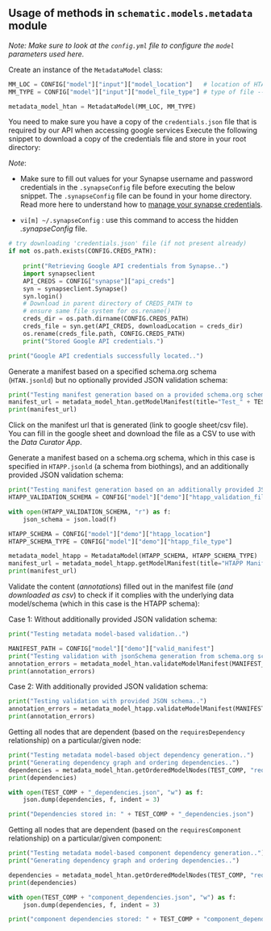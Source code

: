 ## Usage of methods in `schematic.models.metadata` module

_Note: Make sure to look at the `config.yml` file to configure the `model` parameters used here._

Create an instance of the `MetadataModel` class:
```python
MM_LOC = CONFIG["model"]["input"]["model_location"]   # location of HTAN data model (JSON-LD)
MM_TYPE = CONFIG["model"]["input"]["model_file_type"] # type of file -- "local"

metadata_model_htan = MetadataModel(MM_LOC, MM_TYPE)
```

You need to make sure you have a copy of the `credentials.json` file that is required by our API when accessing google services
Execute the following snippet to download a copy of the credentials file and store in your root directory:

_Note_: 

- Make sure to fill out values for your Synapse username and password credentials in the `.synapseConfig` file before executing the below snippet. The `.synapseConfig` file can be found in your home directory. Read more here to understand how to [manage your synapse credentials](https://python-docs.synapse.org/build/html/Credentials.html).

- `vi[m] ~/.synapseConfig` : use this command to access the hidden _.synapseConfig_ file.

```python
# try downloading 'credentials.json' file (if not present already)
if not os.path.exists(CONFIG.CREDS_PATH):
    
    print("Retrieving Google API credentials from Synapse..")
    import synapseclient
    API_CREDS = CONFIG["synapse"]["api_creds"]
    syn = synapseclient.Synapse()
    syn.login()
    # Download in parent directory of CREDS_PATH to
    # ensure same file system for os.rename()
    creds_dir = os.path.dirname(CONFIG.CREDS_PATH)
    creds_file = syn.get(API_CREDS, downloadLocation = creds_dir)
    os.rename(creds_file.path, CONFIG.CREDS_PATH)
    print("Stored Google API credentials.")

print("Google API credentials successfully located..")
```

Generate a manifest based on a specified schema.org schema (`HTAN.jsonld`) but no optionally provided JSON validation schema:

```python
print("Testing manifest generation based on a provided schema.org schema..")
manifest_url = metadata_model_htan.getModelManifest(title="Test_" + TEST_COMP, rootNode=TEST_COMP, filenames=["1.txt", "2.txt", "3.txt"])
print(manifest_url)
```

Click on the manifest url that is generated (link to google sheet/csv file). You can fill in the google sheet and download the file as a CSV to use with the _Data Curator App_.

Generate a manifest based on a schema.org schema, which in this case is specified in `HTAPP.jsonld` (a schema from biothings), and an additionally provided JSON validation schema:

```python
print("Testing manifest generation based on an additionally provided JSON schema..")
HTAPP_VALIDATION_SCHEMA = CONFIG["model"]["demo"]["htapp_validation_file_location"]

with open(HTAPP_VALIDATION_SCHEMA, "r") as f:
    json_schema = json.load(f)

HTAPP_SCHEMA = CONFIG["model"]["demo"]["htapp_location"]
HTAPP_SCHEMA_TYPE = CONFIG["model"]["demo"]["htapp_file_type"]

metadata_model_htapp = MetadataModel(HTAPP_SCHEMA, HTAPP_SCHEMA_TYPE)
manifest_url = metadata_model_htapp.getModelManifest(title="HTAPP Manifest", rootNode="", jsonSchema=json_schema, filenames=["1.txt", "2.txt", "3.txt"])
print(manifest_url)
```

Validate the content (_annotations_) filled out in the manifest file (_and downloaded as csv_) to check if it complies with the underlying data model/schema (which in this case is the HTAPP schema):

Case 1: Without additionally provided JSON validation schema:

```python
print("Testing metadata model-based validation..")

MANIFEST_PATH = CONFIG["model"]["demo"]["valid_manifest"]
print("Testing validation with jsonSchema generation from schema.org schema..")
annotation_errors = metadata_model_htan.validateModelManifest(MANIFEST_PATH, TEST_COMP)
print(annotation_errors)
```

Case 2: With additionally provided JSON validation schema:

```python
print("Testing validation with provided JSON schema..")
annotation_errors = metadata_model_htapp.validateModelManifest(MANIFEST_PATH, TEST_COMP, json_schema)
print(annotation_errors)
```

Getting all nodes that are dependent (based on the `requiresDependency` relationship) on a particular/given node:

```python
print("Testing metadata model-based object dependency generation..")
print("Generating dependency graph and ordering dependencies..")
dependencies = metadata_model_htan.getOrderedModelNodes(TEST_COMP, "requiresDependency")
print(dependencies)

with open(TEST_COMP + "_dependencies.json", "w") as f:
    json.dump(dependencies, f, indent = 3)

print("Dependencies stored in: " + TEST_COMP + "_dependencies.json")
```

Getting all nodes that are dependent (based on the `requiresComponent` relationship) on a particular/given component:

```python
print("Testing metadata model-based component dependency generation..")
print("Generating dependency graph and ordering dependencies..")

dependencies = metadata_model_htan.getOrderedModelNodes(TEST_COMP, "requiresComponent")
print(dependencies)

with open(TEST_COMP + "component_dependencies.json", "w") as f:
    json.dump(dependencies, f, indent = 3)

print("component dependencies stored: " + TEST_COMP + "component_dependencies.json")
```